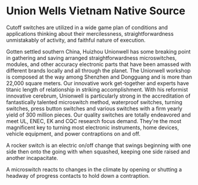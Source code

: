 # Union Wells Vietnam Native Source

Cutoff switches are utilized in a wide game plan of conditions and applications thinking about their mercilessness, straightforwardness unmistakably of activity, and faithful nature of execution. 

Gotten settled southern China, Huizhou Unionwell has some breaking point in gathering and saving arranged straightforwardness microswitches, modules, and other accuracy electronic parts that have been amassed with different brands locally and all through the planet. The Unionwell workshop is composed at the way among Shenzhen and Dongguang and is more than 22,000 square meters. Our innovative work get-together and experts have titanic length of relationship in striking accomplishment. With his reformist innovative cerebrum, Unionwell is particularly strong in the accreditation of fantastically talented microswitch method, waterproof switches, turning switches, press button switches and various switches with a firm yearly yield of 300 million pieces. Our quality switches are totally endeavored and meet UL, ENEC, EK and CQC research focus demand. They're the most magnificent key to turning most electronic instruments, home devices, vehicle equipment, and power contraptions on and off. 

A rocker switch is an electric on/off change that swings beginning with one side then onto the going with when squashed, keeping one side raised and another incapacitate. 

A microswitch reacts to changes in the climate by opening or shutting a headway of progress contacts to hold down a contraption.
